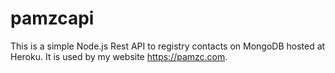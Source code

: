 # pamzcapi
This is a simple Node.js Rest API to registry contacts on MongoDB hosted at Heroku. It is used by my website https://pamzc.com.
